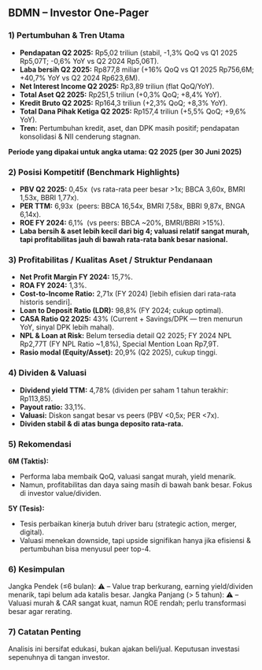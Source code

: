 ## BDMN – Investor One-Pager

### 1) Pertumbuhan & Tren Utama
- **Pendapatan Q2 2025:** Rp5,02 triliun (stabil, -1,3% QoQ vs Q1 2025 Rp5,07T; -0,6% YoY vs Q2 2024 Rp5,06T).
- **Laba bersih Q2 2025:** Rp877,8 miliar (+16% QoQ vs Q1 2025 Rp756,6M; +40,7% YoY vs Q2 2024 Rp623,6M).
- **Net Interest Income Q2 2025:** Rp3,89 triliun (flat QoQ/YoY).
- **Total Aset Q2 2025:** Rp251,5 triliun (+0,3% QoQ; +8,4% YoY).
- **Kredit Bruto Q2 2025:** Rp164,3 triliun (+2,3% QoQ; +8,3% YoY).
- **Total Dana Pihak Ketiga Q2 2025:** Rp157,4 triliun (+5,5% QoQ; +9,6% YoY).
- **Tren:** Pertumbuhan kredit, aset, dan DPK masih positif; pendapatan konsolidasi & NII cenderung stagnan.

**Periode yang dipakai untuk angka utama: Q2 2025 (per 30 Juni 2025)**

### 2) Posisi Kompetitif (Benchmark Highlights)
- **PBV Q2 2025:** 0,45x (vs rata-rata peer besar >1x; BBCA 3,60x, BMRI 1,53x, BBRI 1,77x).
- **PER TTM:** 6,93x (peers: BBCA 16,54x, BMRI 7,58x, BBRI 9,87x, BNGA 6,14x).
- **ROE FY 2024:** 6,1% (vs peers: BBCA ~20%, BMRI/BBRI >15%).
- **Laba bersih & aset lebih kecil dari big 4; valuasi relatif sangat murah, tapi profitabilitas jauh di bawah rata-rata bank besar nasional.**

### 3) Profitabilitas / Kualitas Aset / Struktur Pendanaan
- **Net Profit Margin FY 2024:** 15,7%.
- **ROA FY 2024:** 1,3%.
- **Cost-to-Income Ratio:** 2,71x (FY 2024) [lebih efisien dari rata-rata historis sendiri].
- **Loan to Deposit Ratio (LDR):** 98,8% (FY 2024; cukup optimal).
- **CASA Ratio Q2 2025:** 43% (Current + Savings/DPK — tren menurun YoY, sinyal DPK lebih mahal).
- **NPL & Loan at Risk:** Belum tersedia detail Q2 2025; FY 2024 NPL Rp2,77T (FY NPL Ratio ~1,8%), Special Mention Loan Rp7,9T.
- **Rasio modal (Equity/Asset):** 20,9% (Q2 2025), cukup tinggi.

### 4) Dividen & Valuasi
- **Dividend yield TTM:** 4,78% (dividen per saham 1 tahun terakhir: Rp113,85).
- **Payout ratio:** 33,1%.
- **Valuasi:** Diskon sangat besar vs peers (PBV <0,5x; PER <7x).
- **Dividen stabil & di atas bunga deposito rata-rata.**

### 5) Rekomendasi
**6M (Taktis):**
- Performa laba membaik QoQ, valuasi sangat murah, yield menarik.
- Namun, profitabilitas dan daya saing masih di bawah bank besar. Fokus di investor value/dividen.

**5Y (Tesis):**
- Tesis perbaikan kinerja butuh driver baru (strategic action, merger, digital).
- Valuasi menekan downside, tapi upside signifikan hanya jika efisiensi & pertumbuhan bisa menyusul peer top-4.

### 6) Kesimpulan
Jangka Pendek (≤6 bulan): ⚠️ – Value trap berkurang, earning yield/dividen menarik, tapi belum ada katalis besar.
Jangka Panjang (> 5 tahun): ⚠️ – Valuasi murah & CAR sangat kuat, namun ROE rendah; perlu transformasi besar agar rerating.

### 7) Catatan Penting
Analisis ini bersifat edukasi, bukan ajakan beli/jual. Keputusan investasi sepenuhnya di tangan investor.